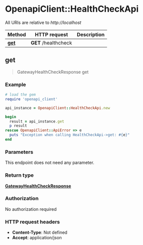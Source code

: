 # OpenapiClient::HealthCheckApi

All URIs are relative to *http://localhost*

Method | HTTP request | Description
------------- | ------------- | -------------
[**get**](HealthCheckApi.md#get) | **GET** /healthcheck | 



## get

> GatewayHealthCheckResponse get



### Example

```ruby
# load the gem
require 'openapi_client'

api_instance = OpenapiClient::HealthCheckApi.new

begin
  result = api_instance.get
  p result
rescue OpenapiClient::ApiError => e
  puts "Exception when calling HealthCheckApi->get: #{e}"
end
```

### Parameters

This endpoint does not need any parameter.

### Return type

[**GatewayHealthCheckResponse**](GatewayHealthCheckResponse.md)

### Authorization

No authorization required

### HTTP request headers

- **Content-Type**: Not defined
- **Accept**: application/json

